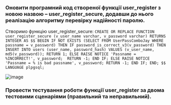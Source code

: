 ### Оновити програмний код створеної функції user_register з новою назвою – user_register_secure, додавши до нього реалізацію алгоритму перевірку надійності паролю.

Створимо функцію user_register_secure:
`CREATE OR REPLACE FUNCTION user_register_secure (v_user_name varchar, v_password varchar)
RETURNS INTEGER
AS $$
BEGIN
IF NOT EXISTS (SELECT FROM UserPassComboJay WHERE passname = v_password) THEN
IF password_is_correct_v3(v_password) THEN
INSERT INTO users (user_name, password_hash)
VALUES (v_user_name, md5(v_password));
RETURN 1;
ELSE
RAISE NOTICE 'Passname = %INCORRECT!', v_password; 
RETURN -1;
END IF;
ELSE
RAISE NOTICE 'Passname = % is bad passname', v_password;
RETURN -1;
END IF;
END;
$$ LANGUAGE plpgsql;`

![image](https://user-images.githubusercontent.com/56130345/208973952-4445ee18-a796-4acf-96ad-79dd429f8280.png)

### Провести тестування роботи функції user_register за двома тестовими сценаріями (правильний та неправильний).

